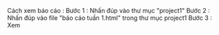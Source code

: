 Cách xem báo cáo : 
Bước 1 : Nhấn đúp vào thư mục "project1"
Bước 2 : Nhấn đúp vào file "báo cáo tuần 1.html" trong thư mục project1 
Bước 3 : Xem

